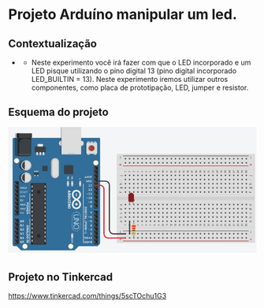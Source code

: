 # Projeto Arduíno manipular um led.

## Contextualização

- - Neste experimento você irá fazer com que o LED incorporado e um LED pisque utilizando o pino digital 13 (pino digital incorporado LED_BUILTIN = 13). Neste experimento iremos utilizar outros componentes, como placa de prototipação, LED, jumper e resistor. 

## Esquema do projeto

![Esquema do projeto](esquema_projeto.jpg)

## Projeto no Tinkercad

https://www.tinkercad.com/things/5scTOchu1G3